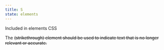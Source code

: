 ```yaml
---
title: S
state: elements
---
```

Included in elements CSS


The <s> (strikethrough) element should be used to indicate text that is no longer relevant or accurate.


